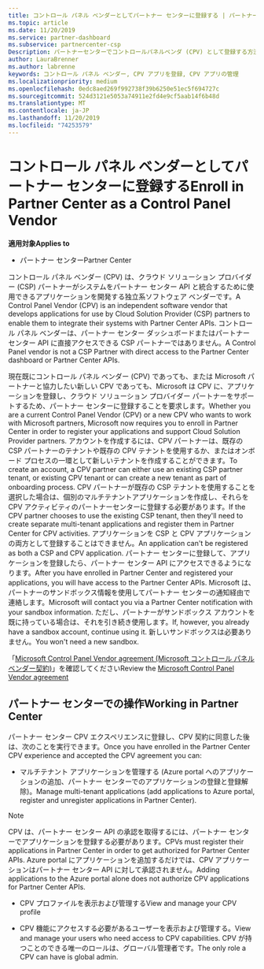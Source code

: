 ```yaml
---
title: コントロール パネル ベンダーとしてパートナー センターに登録する | パートナー センター
ms.topic: article
ms.date: 11/20/2019
ms.service: partner-dashboard
ms.subservice: partnercenter-csp
Description: パートナーセンターでコントロールパネルベンダ (CPV) として登録する方法について説明します。
author: LauraBrenner
ms.author: labrenne
keywords: コントロール パネル ベンダー, CPV アプリを登録, CPV アプリの管理
ms.localizationpriority: medium
ms.openlocfilehash: 0edc8aed269f992738f39b6250e51ec5f694727c
ms.sourcegitcommit: 524d3121e5053a74911e2fd4e9cf5aab14f6b48d
ms.translationtype: MT
ms.contentlocale: ja-JP
ms.lasthandoff: 11/20/2019
ms.locfileid: "74253579"
---
```

# <a name="enroll-in-partner-center-as-a-control-panel-vendor"></a><span data-ttu-id="d2fd4-104">コントロール パネル ベンダーとしてパートナー センターに登録する</span><span class="sxs-lookup"><span data-stu-id="d2fd4-104">Enroll in Partner Center as a Control Panel Vendor</span></span>

<span data-ttu-id="d2fd4-105">**適用対象**</span><span class="sxs-lookup"><span data-stu-id="d2fd4-105">**Applies to**</span></span>

- <span data-ttu-id="d2fd4-106">パートナー センター</span><span class="sxs-lookup"><span data-stu-id="d2fd4-106">Partner Center</span></span>

<span data-ttu-id="d2fd4-107">コントロール パネル ベンダー (CPV) は、クラウド ソリューション プロバイダー (CSP) パートナーがシステムをパートナー センター API と統合するために使用できるアプリケーションを開発する独立系ソフトウェア ベンダーです。</span><span class="sxs-lookup"><span data-stu-id="d2fd4-107">A Control Panel Vendor (CPV) is an independent software vendor that develops applications for use by Cloud Solution Provider (CSP) partners to enable them to integrate their systems with Partner Center APIs.</span></span> <span data-ttu-id="d2fd4-108">コントロール パネル ベンダーは、パートナー センター ダッシュボードまたはパートナー センター API に直接アクセスできる CSP パートナーではありません。</span><span class="sxs-lookup"><span data-stu-id="d2fd4-108">A Control Panel vendor is not a CSP Partner with direct access to the Partner Center dashboard or Partner Center APIs.</span></span>

<span data-ttu-id="d2fd4-109">現在既にコントロール パネル ベンダー (CPV) であっても、または Microsoft パートナーと協力したい新しい CPV であっても、Microsoft は CPV に、アプリケーションを登録し、クラウド ソリューション プロバイダー パートナーをサポートするため、パートナー センターに登録することを要求します。</span><span class="sxs-lookup"><span data-stu-id="d2fd4-109">Whether you are a current Control Panel Vendor (CPV) or a new CPV who wants to work with Microsoft partners, Microsoft now requires you to enroll in Partner Center in order to register your applications and support Cloud Solution Provider partners.</span></span> <span data-ttu-id="d2fd4-110">アカウントを作成するには、CPV パートナーは、既存の CSP パートナーのテナントや既存の CPV テナントを使用するか、またはオンボード プロセスの一環として新しいテナントを作成することができます。</span><span class="sxs-lookup"><span data-stu-id="d2fd4-110">To create an account, a CPV partner can either use an existing CSP partner tenant, or existing CPV tenant or can create a new tenant as part of onboarding process.</span></span> <span data-ttu-id="d2fd4-111">CPV パートナーが既存の CSP テナントを使用することを選択した場合は、個別のマルチテナントアプリケーションを作成し、それらを CPV アクティビティのパートナーセンターに登録する必要があります。</span><span class="sxs-lookup"><span data-stu-id="d2fd4-111">If the CPV partner chooses to use the existing CSP tenant, then they'll need to create separate multi-tenant applications and register them in Partner Center for CPV activities.</span></span> <span data-ttu-id="d2fd4-112">アプリケーションを CSP と CPV アプリケーションの両方として登録することはできません。</span><span class="sxs-lookup"><span data-stu-id="d2fd4-112">An application can't be registered as both a CSP and CPV application.</span></span> <span data-ttu-id="d2fd4-113">パートナー センターに登録して、アプリケーションを登録したら、パートナー センター API にアクセスできるようになります。</span><span class="sxs-lookup"><span data-stu-id="d2fd4-113">After you have enrolled in Partner Center and registered your applications, you will have access to the Partner Center APIs.</span></span>  <span data-ttu-id="d2fd4-114">Microsoft は、パートナーのサンドボックス情報を使用してパートナー センターの通知経由で連絡します。</span><span class="sxs-lookup"><span data-stu-id="d2fd4-114">Microsoft will contact you via a Partner Center notification with your sandbox information.</span></span> <span data-ttu-id="d2fd4-115">ただし、パートナーがサンドボックス アカウントを既に持っている場合は、それを引き続き使用します。</span><span class="sxs-lookup"><span data-stu-id="d2fd4-115">If, however, you already have a sandbox account, continue using it.</span></span> <span data-ttu-id="d2fd4-116">新しいサンドボックスは必要ありません。</span><span class="sxs-lookup"><span data-stu-id="d2fd4-116">You won't need a new sandbox.</span></span>   

<span data-ttu-id="d2fd4-117">「[Microsoft Control Panel Vendor agreement (Microsoft コントロール パネル ベンダー契約)](https://go.microsoft.com/fwlink/?linkid=2055198)」を確認してください</span><span class="sxs-lookup"><span data-stu-id="d2fd4-117">Review the [Microsoft Control Panel Vendor agreement](https://go.microsoft.com/fwlink/?linkid=2055198)</span></span>


## <a name="working-in-partner-center"></a><span data-ttu-id="d2fd4-118">パートナー センターでの操作</span><span class="sxs-lookup"><span data-stu-id="d2fd4-118">Working in Partner Center</span></span>
<span data-ttu-id="d2fd4-119">パートナー センター CPV エクスペリエンスに登録し、CPV 契約に同意した後は、次のことを実行できます。</span><span class="sxs-lookup"><span data-stu-id="d2fd4-119">Once you have enrolled in the Partner Center CPV experience and accepted the CPV agreement you can:</span></span>

- <span data-ttu-id="d2fd4-120">マルチテナント アプリケーションを管理する (Azure portal へのアプリケーションの追加、パートナー センターでのアプリケーションの登録と登録解除)。</span><span class="sxs-lookup"><span data-stu-id="d2fd4-120">Manage multi-tenant applications (add applications to Azure portal, register and unregister applications in Partner Center).</span></span>

>[!Note] 
><span data-ttu-id="d2fd4-121">CPV は、パートナー センター API の承認を取得するには、パートナー センターでアプリケーションを登録する必要があります。</span><span class="sxs-lookup"><span data-stu-id="d2fd4-121">CPVs must register their applications in Partner Center in order to get authorized for Partner Center APIs.</span></span> <span data-ttu-id="d2fd4-122">Azure portal にアプリケーションを追加するだけでは、CPV アプリケーションはパートナー センター API に対して承認されません。</span><span class="sxs-lookup"><span data-stu-id="d2fd4-122">Adding applications to the Azure portal alone does not authorize CPV applications for Partner Center APIs.</span></span> 

- <span data-ttu-id="d2fd4-123">CPV プロファイルを表示および管理する</span><span class="sxs-lookup"><span data-stu-id="d2fd4-123">View and manage your CPV profile</span></span> 

- <span data-ttu-id="d2fd4-124">CPV 機能にアクセスする必要があるユーザーを表示および管理する。</span><span class="sxs-lookup"><span data-stu-id="d2fd4-124">View and manage your users who need access to CPV capabilities.</span></span> <span data-ttu-id="d2fd4-125">CPV が持つことのできる唯一のロールは、グローバル管理者です。</span><span class="sxs-lookup"><span data-stu-id="d2fd4-125">The only role a CPV can have is global admin.</span></span>



